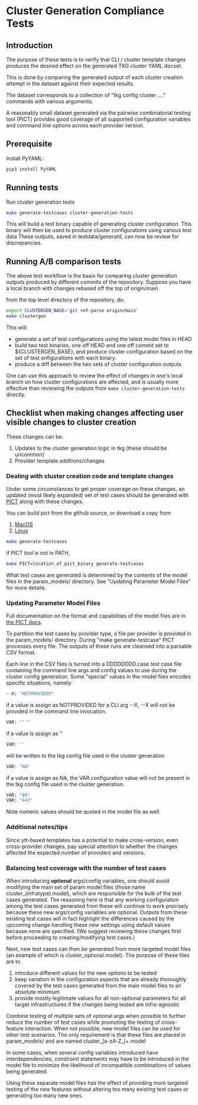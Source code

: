 # Cluster Generation Compliance Tests

## Introduction

The purpose of these tests is to verify that CLI / cluster template changes
produces the desired effect on the generated TKG cluster YAML docset.

This is done by comparing the generated output of each cluster creation attempt
in the dataset against their expected results.

The dataset corresponds to a collection of "tkg config cluster ...." commands
with various arguments.

A reasonably small dataset generated via the pairwise combinatorial testing
tool (PICT) provides good coverage of all supported configuration variables and
command line options across each provider version.

## Prerequisite

Install PyYAML:

```sh
pip3 install PyYAML
```

## Running tests

Run cluster generation tests

```sh
make generate-testcases cluster-generation-tests
```

This will build a test binary capable of generating cluster configuration. This
binary will then be used to produce cluster configurations using various test data
These outputs, saved in testdata/generatd, can now be review for
discrepancies.

## Running A/B comparison tests

The above test workflow is the basis for comparing cluster generation outputs
produced by different commits of the repository.
Suppose you have a local branch with changes rebased off the top of origin/main

from the top level directory of the repository, do:

```sh
export CLUSTERGEN_BASE=`git ref-parse origin/main`
make clustergen
```

This will:

- generate a set of test configurations using the latest model files in HEAD
- build two test binaries, one off HEAD and one off commit set to
${CLUSTERGEN_BASE}, and produce cluster configuration based on the set of test
onfigurations with each binary.
- produce a diff between the two sets of cluster configuration outputs

One can use this approach to review the effect of changes in one's local branch
on how cluster configurations are affected, and is usually more effective than
reviewing the outputs from ```make cluster-generation-tests``` directly.

## Checklist when making changes affecting user visible changes to cluster creation

These changes can be:

1. Updates to the cluster generation logic in tkg (these should be uncommon)
1. Provider template additions/changes

### Dealing with cluster creation code and template changes

Under some circumstances to get proper coverage on these changes, an updated
(most likely expanded) set of test cases should be generated with
[PICT](https://github.com/microsoft/pict) along with these changes.

You can build pict from the github source, or download a copy from

1. [MacOS](https://storage.googleapis.com/clustergen-tools/pict/pict.darwin)
1. [Linux](https://storage.googleapis.com/clustergen-tools/pict/pict.linux)

```sh
make generate-testcases
```

if PICT tool is not in PATH,

```sh
make PICT=location_of_pict_binary generate-testcases
```

What test cases are generated is determined by the contents of the model
files in the param_models/ directory. See "Updating Parameter Model Files"
for more details.

### Updating Parameter Model Files

Full documentation on the format and capabilities of the model files are in
[the PICT docs](https://github.com/Microsoft/pict/blob/master/doc/pict.md).

To partition the test cases by provider type, a file per provider is provided
in the param_models/ directory. During "make generate-testcase" PICT processes
every file. The outputs of these runs are cleansed into a parsable CSV format.

Each line in the CSV files is turned into a DDDDDDDD.case test case file
containing the command line args and config values to use during the cluster
config generation. Some "special" values in the model files encodes specific
situations, namely:

```sh
--X: "NOTPROVIDED"
```

if a value is assign as NOTPROVIDED for a CLI arg --X, --X will not be provided
in the command line invocation.

```sh
VAR: "''"
```

if a value is assign as ''

```sh
VAR: ''
```

will be written to the tkg config file used in the cluster generation

```sh
VAR: "NA"
```

if a value is assign as NA, the VAR configuration value will not be present in
the tkg config file used in the cluster generation.

```sh
VAR: "80"
VAR: "443"
```

Note numeric values should be quoted in the model file as well.

### Additional notes/tips

Since ytt-based templates has a potential to make cross-version, even
cross-provider changes, pay special attention to whether the changes affected
the expected number of providers and versions.

### Balancing test coverage with the number of test cases

When introducing **optional** args/config variables, one should avoid modifying
the main set of param model files (those name cluster_(infratype).model), which
are responsible for the bulk of the test cases generated. The reasoning here is
that any working configuration among the test cases generated from these will
continue to work precisely because these new args/config variables are
optional. Outputs from these existing test cases will in fact highlight the
differences caused by the upcoming change handling these new settings using
default values because none are specified.  (We suggest reviewing these changes
first before proceeding to creating/modifying test cases.)

Next, new test cases can then be generated from more targeted model files (an
example of which is cluster_optional.model). The purpose of these files are to

1. introduce different values for the new options to be tested
1. keep variation in the configuration aspects that are already thoroughly
   covered by the test cases generated from the main model files to an absolute
   minimum
1. provide mostly legitimate values for all non-optional parameters for all
   target infrastructures if the changes being tested are infra-agnostic

Combine testing of multiple sets of optional args when possible to further
reduce the number of test cases while promoting the testing of cross-feature
interaction. When not possible, new model files can be used for other test
scenarios. The only requirement is that these files are placed in param_models/
and are named cluster_[a-zA-Z_]+.model

In some cases, when several config variables introduced have interdependencies,
constraint statements may have to be introduced in the model file to minimize
the likelihood of incompatible combinations of values being generated.

Using these separate model files has the effect of providing more targeted
testing of the new features without altering too many existing test cases or
generating too many new ones.
